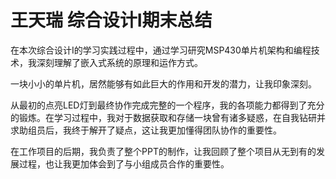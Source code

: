 # 王天瑞 综合设计I期末总结

在本次综合设计I的学习实践过程中，通过学习研究MSP430单片机架构和编程技术，我深刻理解了嵌入式系统的原理和运作方式。

一块小小的单片机，居然能够有如此巨大的作用和开发的潜力，让我印象深刻。

从最初的点亮LED灯到最终协作完成完整的一个程序，我的各项能力都得到了充分的锻炼。在学习过程中，我对于数据获取和存储一块曾有诸多疑惑，在自我钻研并求助组员后，我终于解开了疑点，这让我更加懂得团队协作的重要性。

在工作项目的后期，我负责了整个PPT的制作，让我回顾了整个项目从无到有的发展过程，也让我更加体会到了与小组成员合作的重要性。